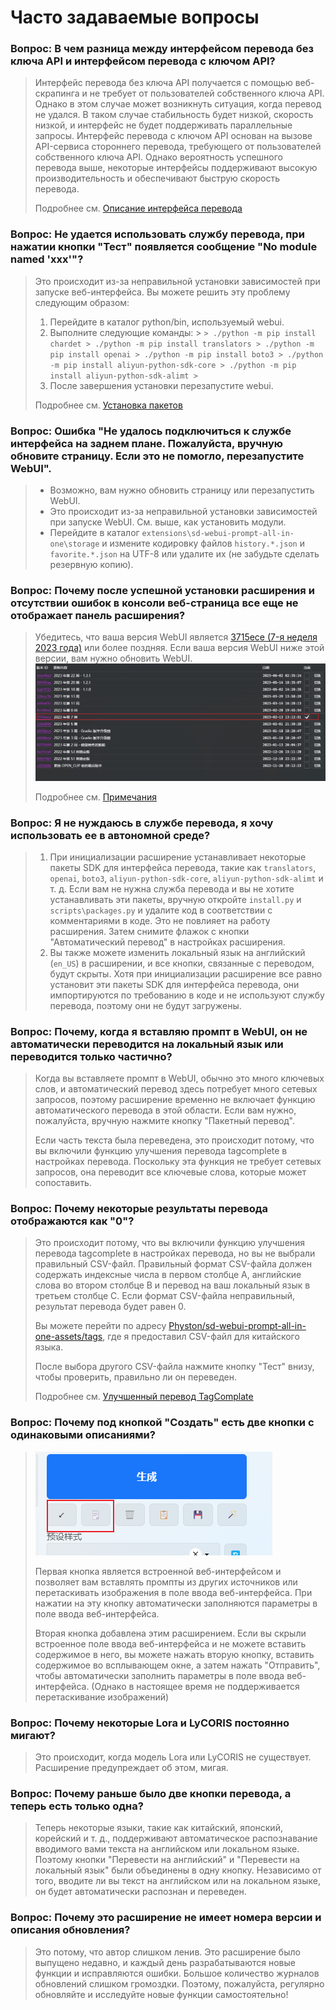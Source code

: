 # Часто задаваемые вопросы

### Вопрос: В чем разница между интерфейсом перевода без ключа API и интерфейсом перевода с ключом API?

> Интерфейс перевода без ключа API получается с помощью веб-скрапинга и не требует от пользователей собственного ключа API. Однако в этом случае может возникнуть ситуация, когда перевод не удался. В таком случае стабильность будет низкой, скорость низкой, и интерфейс не будет поддерживать параллельные запросы. Интерфейс перевода с ключом API основан на вызове API-сервиса стороннего перевода, требующего от пользователей собственного ключа API. Однако вероятность успешного перевода выше, некоторые интерфейсы поддерживают высокую производительность и обеспечивают быструю скорость перевода.
>
> Подробнее см. [Описание интерфейса перевода](/ru/TranslationApiConfiguration.md#Описание-интерфейса-перевода)

### Вопрос: Не удается использовать службу перевода, при нажатии кнопки "Тест" появляется сообщение "No module named 'xxx'"?

> Это происходит из-за неправильной установки зависимостей при запуске веб-интерфейса. Вы можете решить эту проблему следующим образом:
> 1. Перейдите в каталог python/bin, используемый webui.
> 2. Выполните следующие команды:
     >    ```
     > ./python -m pip install chardet
     > ./python -m pip install translators
     > ./python -m pip install openai
     > ./python -m pip install boto3
     > ./python -m pip install aliyun-python-sdk-core
     > ./python -m pip install aliyun-python-sdk-alimt
     >    ```
> 3. После завершения установки перезапустите webui.
>
> Подробнее см. [Установка пакетов](/ru/InstallationPackages.md)

### Вопрос: Ошибка "Не удалось подключиться к службе интерфейса на заднем плане. Пожалуйста, вручную обновите страницу. Если это не помогло, перезапустите WebUI".

> - Возможно, вам нужно обновить страницу или перезапустить WebUI.
> - Это происходит из-за неправильной установки зависимостей при запуске WebUI. См. выше, как установить модули.
> - Перейдите в каталог `extensions\sd-webui-prompt-all-in-one\storage` и измените кодировку файлов `history.*.json` и `favorite.*.json` на UTF-8 или удалите их (не забудьте сделать резервную копию).

### Вопрос: Почему после успешной установки расширения и отсутствии ошибок в консоли веб-страница все еще не отображает панель расширения?

> Убедитесь, что ваша версия WebUI является [3715ece (7-я неделя 2023 года)](https://github.com/AUTOMATIC1111/stable-diffusion-webui/commit/3715ece) или более поздняя. Если ваша версия WebUI ниже этой версии, вам нужно обновить WebUI.
> ![](../assets/images/minimum_version_webui.png)
>
> Подробнее см. [Примечания](/ru/Installation.md#Примечания)

### Вопрос: Я не нуждаюсь в службе перевода, я хочу использовать ее в автономной среде?

> 1. При инициализации расширение устанавливает некоторые пакеты SDK для интерфейса перевода, такие как `translators`, `openai`, `boto3`, `aliyun-python-sdk-core`, `aliyun-python-sdk-alimt` и т. д. Если вам не нужна служба перевода и вы не хотите устанавливать эти пакеты, вручную откройте `install.py` и `scripts\packages.py` и удалите код в соответствии с комментариями в коде. Это не повлияет на работу расширения. Затем снимите флажок с кнопки "Автоматический перевод" в настройках расширения.
> 2. Вы также можете изменить локальный язык на английский (`en_US`) в расширении, и все кнопки, связанные с переводом, будут скрыты. Хотя при инициализации расширение все равно установит эти пакеты SDK для интерфейса перевода, они импортируются по требованию в коде и не используют службу перевода, поэтому они не будут загружены.

### Вопрос: Почему, когда я вставляю промпт в WebUI, он не автоматически переводится на локальный язык или переводится только частично?

> Когда вы вставляете промпт в WebUI, обычно это много ключевых слов, и автоматический перевод здесь потребует много сетевых запросов, поэтому расширение временно не включает функцию автоматического перевода в этой области. Если вам нужно, пожалуйста, вручную нажмите кнопку "Пакетный перевод".
>
> Если часть текста была переведена, это происходит потому, что вы включили функцию улучшения перевода tagcomplete в настройках перевода. Поскольку эта функция не требует сетевых запросов, она переводит все ключевые слова, которые может сопоставить.

### Вопрос: Почему некоторые результаты перевода отображаются как "0"?

> Это происходит потому, что вы включили функцию улучшения перевода tagcomplete в настройках перевода, но вы не выбрали правильный CSV-файл. Правильный формат CSV-файла должен содержать индексные числа в первом столбце A, английские слова во втором столбце B и перевод на ваш локальный язык в третьем столбце C. Если формат CSV-файла неправильный, результат перевода будет равен 0.
>
> Вы можете перейти по адресу [Physton/sd-webui-prompt-all-in-one-assets/tags](https://github.com/Physton/sd-webui-prompt-all-in-one-assets/tree/main/tags), где я предоставил CSV-файл для китайского языка.
>
> После выбора другого CSV-файла нажмите кнопку "Тест" внизу, чтобы проверить, правильно ли он переведен.
>
> Подробнее см. [Улучшенный перевод TagComplate](/ru/TranslationApiConfiguration.md#Улучшенный-перевод-tagcomplate)

### Вопрос: Почему под кнопкой "Создать" есть две кнопки с одинаковыми описаниями?

> ![](../assets/images/paste.png)
>
> Первая кнопка является встроенной веб-интерфейсом и позволяет вам вставлять промпты из других источников или перетаскивать изображения в поле ввода веб-интерфейса. При нажатии на эту кнопку автоматически заполняются параметры в поле ввода веб-интерфейса.
>
> Вторая кнопка добавлена этим расширением. Если вы скрыли встроенное поле ввода веб-интерфейса и не можете вставить содержимое в него, вы можете нажать вторую кнопку, вставить содержимое во всплывающем окне, а затем нажать "Отправить", чтобы автоматически заполнить параметры в поле ввода веб-интерфейса. (Однако в настоящее время не поддерживается перетаскивание изображений)

### Вопрос: Почему некоторые Lora и LyCORIS постоянно мигают?

> Это происходит, когда модель Lora или LyCORIS не существует. Расширение предупреждает об этом, мигая.

### Вопрос: Почему раньше было две кнопки перевода, а теперь есть только одна?

> Теперь некоторые языки, такие как китайский, японский, корейский и т. д., поддерживают автоматическое распознавание вводимого вами текста на английском или локальном языке. Поэтому кнопки "Перевести на английский" и "Перевести на локальный язык" были объединены в одну кнопку. Независимо от того, вводите ли вы текст на английском или на локальном языке, он будет автоматически распознан и переведен.

### Вопрос: Почему это расширение не имеет номера версии и описания обновления?

> Это потому, что автор слишком ленив. Это расширение было выпущено недавно, и каждый день разрабатываются новые функции и исправляются ошибки. Большое количество журналов обновлений слишком громоздки. Поэтому, пожалуйста, регулярно обновляйте и исследуйте новые функции самостоятельно!
